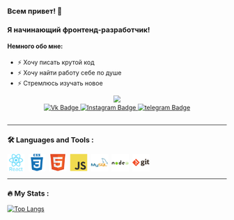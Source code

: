 ### Всем привет! 👋
### Я начинающий фронтенд-разработчик! 
#### Немного обо мне:

- ⚡ Хочу писать крутой код
- ⚡ Хочу найти работу себе по душе
- ⚡ Стремлюсь изучать новое

<div id="header" align="center">
  <img src="https://media.giphy.com/media/3oKIPnAiaMCws8nOsE/giphy.gif" width="200px"/>
</div>

<div id="badges" align="center">
  <a href="https://vk.com/id95787710">
    <img src="https://img.shields.io/badge/vk-blue?logo=https://img.shields.io/badge/vk-blue?logo=vk&logoColor=white&style=for-the-badgevk&logoColor=white&style=for-the-badge" alt="Vk Badge"/>
  </a>
  <a href="https://vk.com/away.php?to=https%3A%2F%2Finstagram.com%2Farina_emelyanova%3Figshid%3DMzMyNGUyNmU2YQ%3D%3D&cc_key=">
    <img src="https://img.shields.io/badge/instagram-pink?logo=https://img.shields.io/badge/instagram-blue?logo=instagram&logoColor=white&style=for-the-badgevk&logoColor=white&style=for-the-badge" alt="Instagram Badge"/>
  </a>
  <a href="https://t.me/ArinaEmelyanova2000">
    <img src="https://img.shields.io/badge/telegram-blue?logo=https://img.shields.io/badge/telegram-blue?logo=telegram&logoColor=white&style=for-the-badgevk&logoColor=white&style=for-the-badge" alt="telegram Badge"/>
  </a>
</div>

<div align="center">
  <img src="https://komarev.com/ghpvc/?username=Emelyanova-Arina-29 &style=flat-square&color=blue" alt=""/>
</div>

---

### :hammer_and_wrench: Languages and Tools :
<div>
  <img src="https://github.com/devicons/devicon/blob/master/icons/react/react-original-wordmark.svg" title="React" alt="React" width="40" height="40"/>&nbsp;
  <img src="https://github.com/devicons/devicon/blob/master/icons/css3/css3-plain-wordmark.svg"  title="CSS3" alt="CSS" width="40" height="40"/>&nbsp;
  <img src="https://github.com/devicons/devicon/blob/master/icons/html5/html5-original.svg" title="HTML5" alt="HTML" width="40" height="40"/>&nbsp;
  <img src="https://github.com/devicons/devicon/blob/master/icons/javascript/javascript-original.svg" title="JavaScript" alt="JavaScript" width="40" height="40"/>&nbsp;
  <img src="https://github.com/devicons/devicon/blob/master/icons/mysql/mysql-original-wordmark.svg" title="MySQL"  alt="MySQL" width="40" height="40"/>&nbsp;
  <img src="https://github.com/devicons/devicon/blob/master/icons/nodejs/nodejs-original-wordmark.svg" title="NodeJS" alt="NodeJS" width="40" height="40"/>&nbsp;
  <img src="https://github.com/devicons/devicon/blob/master/icons/git/git-original-wordmark.svg" title="Git" **alt="Git" width="40" height="40"/>
</div>

---

### :fire: My Stats :
[![Top Langs](https://github-readme-stats.vercel.app/api/top-langs/?username=Emelyanova-Arina-29&layout=compact&theme=vision-friendly-dark)](https://github.com/anuraghazra/github-readme-stats)
